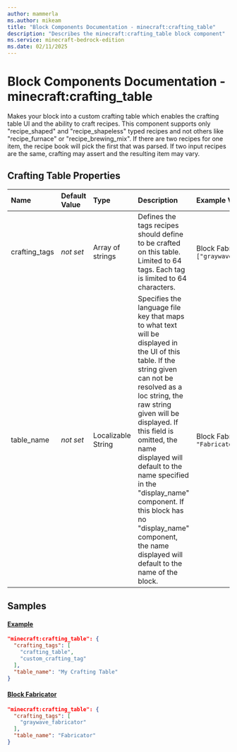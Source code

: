 ```yaml
---
author: mammerla
ms.author: mikeam
title: "Block Components Documentation - minecraft:crafting_table"
description: "Describes the minecraft:crafting_table block component"
ms.service: minecraft-bedrock-edition
ms.date: 02/11/2025 
---
```


# Block Components Documentation - minecraft:crafting_table

Makes your block into a custom crafting table which enables the crafting table UI and the ability to craft recipes. This component supports only "recipe_shaped" and "recipe_shapeless" typed recipes and not others like "recipe_furnace" or "recipe_brewing_mix". If there are two recipes for one item, the recipe book will pick the first that was parsed. If two input recipes are the same, crafting may assert and the resulting item may vary.


## Crafting Table Properties

|Name       |Default Value |Type |Description |Example Values |
|:----------|:-------------|:----|:-----------|:------------- |
| crafting_tags | *not set* | Array of strings | Defines the tags recipes should define to be crafted on this table. Limited to 64 tags. Each tag is limited to 64 characters. | Block Fabricator: `["graywave_fabricator"]` | 
| table_name | *not set* | Localizable String | Specifies the language file key that maps to what text will be displayed in the UI of this table. If the string given can not be resolved as a loc string, the raw string given will be displayed. If this field is omitted, the name displayed will default to the name specified in the "display_name" component. If this block has no "display_name" component, the name displayed will default to the name of the block. | Block Fabricator: `"Fabricator"` | 

## Samples

#### [Example](Example)


```json
"minecraft:crafting_table": {
  "crafting_tags": [
    "crafting_table",
    "custom_crafting_tag"
  ],
  "table_name": "My Crafting Table"
}
```

#### [Block Fabricator](https://github.com/microsoft/minecraft-samples/tree/main/casual_creator/gray_wave/behavior_packs/mikeamm_gwve/blocks/fabricator.block.json)


```json
"minecraft:crafting_table": {
  "crafting_tags": [
    "graywave_fabricator"
  ],
  "table_name": "Fabricator"
}
```
